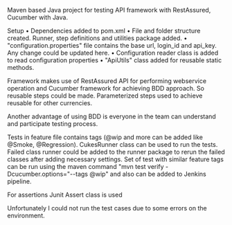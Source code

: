 Maven based Java project for testing API framework with RestAssured, Cucumber with Java.

Setup
•	Dependencies added to pom.xml
•	File and folder structure created. Runner, step definitions and utilities package added.
•	"configuration.properties" file contains the base url, login_id and api_key. Any change could be updated here.
•	Configuration reader class is added to read configuration properties
•	"ApiUtils" class  added for reusable static methods.

Framework makes use of RestAssured API for performing webservice operation and Cucumber framework for achieving BDD approach. So reusable steps could be made. Parameterized steps used to achieve reusable for other currencies. 

Another  advantage of using BDD is everyone in the team can understand and participate testing process.

Tests in feature file contains tags (@wip and more can be added like @Smoke, @Regression). CukesRunner class can be used to run the tests. Failed class runner could be added to the runner package to rerun the failed classes after adding necessary settings. Set of test with similar feature tags can be run using the maven command "mvn test verify -Dcucumber.options="--tags @wip" and also can be added  to Jenkins pipeline.

For assertions Junit Assert class is used

Unfortunately I could not run the test cases due to some errors on the environment.


